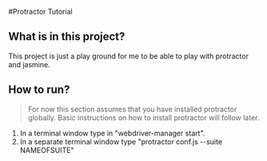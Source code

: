 #Protractor Tutorial

## What is in this project?
This project is just a play ground for me to be able to play with protractor and jasmine.

## How to run?
> For now this section assumes that you have installed protractor globally. Basic instructions on how to install protractor will follow later.

1. In a terminal window type in "webdriver-manager start".
2. In a separate terminal window type "protractor conf.js --suite NAMEOFSUITE"